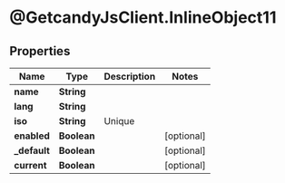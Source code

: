 # @GetcandyJsClient.InlineObject11

## Properties

Name | Type | Description | Notes
------------ | ------------- | ------------- | -------------
**name** | **String** |  | 
**lang** | **String** |  | 
**iso** | **String** | Unique | 
**enabled** | **Boolean** |  | [optional] 
**_default** | **Boolean** |  | [optional] 
**current** | **Boolean** |  | [optional] 



